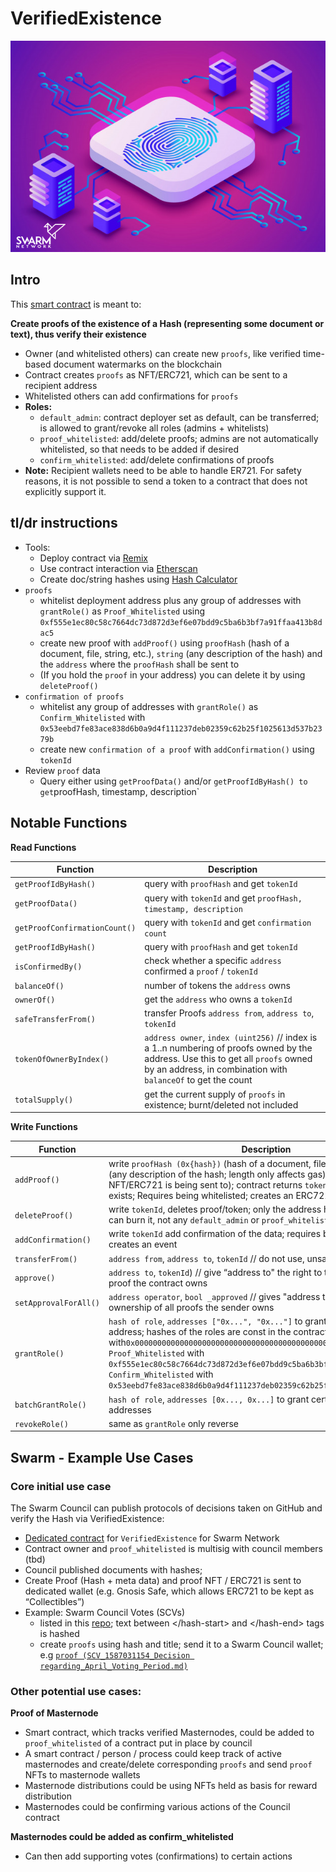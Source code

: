 # VerifiedExistence

![](<../.gitbook/assets/VerifiedExistence bg2.png>)

## Intro

This [smart contract](https://github.com/swarmfund/swarm-open-tools/tree/master/VerifiedExistence) is meant to:

**Create proofs of the existence of a Hash (representing some document or text), thus verify their existence**

* Owner (and whitelisted others) can create new `proofs`, like verified time-based document watermarks on the blockchain
* Contract creates `proofs` as NFT/ERC721, which can be sent to a recipient address
* Whitelisted others can add confirmations for `proofs`
* **Roles:**
  * `default_admin`: contract deployer set as default, can be transferred; is allowed to grant/revoke all roles (admins + whitelists)
  * `proof_whitelisted`: add/delete proofs; admins are not automatically whitelisted, so that needs to be added if desired
  * `confirm_whitelisted`: add/delete confirmations of proofs
* **Note:** Recipient wallets need to be able to handle ER721. For safety reasons, it is not possible to send a token to a contract that does not explicitly support it.

## tl/dr instructions

* Tools:
  * Deploy contract via [Remix](https://remix.ethereum.org)
  * Use contract interaction via [Etherscan](https://etherscan.io)
  * Create doc/string hashes using [Hash Calculator](https://www.pelock.com/products/hash-calculator)
* `proofs`
  * whitelist deployment address plus any group of addresses with `grantRole()` as `Proof_Whitelisted` using `0xf555e1ec80c58c7664dc73d872d3ef6e07bdd9c5ba6b3bf7a91ffaa413b8dac5`
  * create new proof with `addProof()` using `proofHash` (hash of a document, file, string, etc.), `string` (any description of the hash) and the `address` where the `proofHash` shall be sent to
  * (If you hold the `proof` in your address) you can delete it by using `deleteProof()`&#x20;
* `confirmation of proofs`
  * whitelist any group of addresses with `grantRole()` as `Confirm_Whitelisted` with `0x53eebd7fe83ace838d6b0a9d4f111237deb02359c62b25f1025613d537b2379b`
  * create new `confirmation of a proof` with `addConfirmation()` using `tokenId`
* Review `proof` data
  * Query either using `getProofData()` and/or `getProofIdByHash() to get`proofHash, timestamp, description\`

## Notable Functions

**Read Functions**

| Function                      | Description                                                                                                                                                                                        |
| ----------------------------- | -------------------------------------------------------------------------------------------------------------------------------------------------------------------------------------------------- |
| `getProofIdByHash()`          | query with `proofHash` and get `tokenId`                                                                                                                                                           |
| `getProofData()`              | query with `tokenId` and get `proofHash, timestamp, description`                                                                                                                                   |
| `getProofConfirmationCount()` | query with `tokenId` and get `confirmation count`                                                                                                                                                  |
| `getProofIdByHash()`          | query with `proofHash` and get `tokenId`                                                                                                                                                           |
| `isConfirmedBy()`             | check whether a specific `address` confirmed a `proof` / `tokenId`                                                                                                                                 |
| `balanceOf()`                 | number of tokens the `address` owns                                                                                                                                                                |
| `ownerOf()`                   | get the `address` who owns a `tokenId`                                                                                                                                                             |
| `safeTransferFrom()`          | transfer Proofs `address from`, `address to`, `tokenId`                                                                                                                                            |
| `tokenOfOwnerByIndex()`       | `address owner`, `index (uint256)` // index is a 1..n numbering of proofs owned by the address. Use this to get all `proofs` owned by an address, in combination with `balanceOf` to get the count |
| `totalSupply()`               | get the current supply of `proofs` in existence; burnt/deleted not included                                                                                                                        |

**Write Functions**

| Function              | Description                                                                                                                                                                                                                                                                                                                                                                                                                           |
| --------------------- | ------------------------------------------------------------------------------------------------------------------------------------------------------------------------------------------------------------------------------------------------------------------------------------------------------------------------------------------------------------------------------------------------------------------------------------- |
| `addProof()`          | write `proofHash (0x{hash})` (hash of a document, file, string, etc.), `string` (any description of the hash; length only affects gas), `address` (where the NFT/ERC721 is being sent to); contract returns `tokenId`; Fails if hash already exists; Requires being whitelisted; creates an ERC721 and a custom event                                                                                                                 |
| `deleteProof()`       | write `tokenId`, deletes proof/token; only the address holding a proof token can burn it, not any `default_admin` or `proof_whitelisted`                                                                                                                                                                                                                                                                                              |
| `addConfirmation()`   | write `tokenId` add confirmation of the data; requires being whitelisted; creates an event                                                                                                                                                                                                                                                                                                                                            |
| `transferFrom()`      | `address from`, `address to`, `tokenId` // do not use, unsafe                                                                                                                                                                                                                                                                                                                                                                         |
| `approve()`           | `address to`, `tokenId`) // give “address to" the right to transfer ownership of a proof the contract owns                                                                                                                                                                                                                                                                                                                            |
| `setApprovalForAll()` | `address operator`, `bool _approved` // gives "address to" the right to transfer ownership of all proofs the sender owns                                                                                                                                                                                                                                                                                                              |
| `grantRole()`         | `hash of role`, `addresses ["0x...", "0x..."]` to grant certain role to certain address; hashes of the roles are const in the contract: `Default_Admin_Role` with`0x0000000000000000000000000000000000000000000000000000000000000000`, `Proof_Whitelisted` with `0xf555e1ec80c58c7664dc73d872d3ef6e07bdd9c5ba6b3bf7a91ffaa413b8dac5`, `Confirm_Whitelisted` with `0x53eebd7fe83ace838d6b0a9d4f111237deb02359c62b25f1025613d537b2379b` |
| `batchGrantRole()`    | `hash of role`, `addresses [0x..., 0x...]` to grant certain role to multiple addresses                                                                                                                                                                                                                                                                                                                                                |
| `revokeRole()`        | same as `grantRole` only reverse                                                                                                                                                                                                                                                                                                                                                                                                      |

## Swarm - Example Use Cases

### Core initial use case

The Swarm Council can publish protocols of decisions taken on GitHub and verify the Hash via VerifiedExistence:

* [Dedicated contract](https://etherscan.io/address/0xdc95ed11e88d44f4e6ece3c959034646e7917b15#code) for `VerifiedExistence` for Swarm Network
* Contract owner and `proof_whitelisted` is multisig with council members (tbd)
* Council published documents with hashes;
* Create Proof (Hash + meta data) and proof NFT / ERC721 is sent to dedicated wallet (e.g. Gnosis Safe, which allows ERC721 to be kept as “Collectibles”)
* Example: Swarm Council Votes (SCVs)
  * listed in this [repo](https://github.com/swarmfund/swarm-network-governance/tree/master/SCVs); text between \</hash-start> and  \</hash-end> tags is hashed
  * create `proofs` using hash and title; send it to a Swarm Council wallet; e.g [`proof (SCV_1587031154_Decision regarding_April_Voting_Period.md)`](https://etherscan.io/tx/0xf9363a3dc08a1927cdbe5e90c83c96bfd80012296bdad6821193a15a4f08460e)&#x20;

### Other potential use cases:

**Proof of Masternode**

* Smart contract, which tracks verified Masternodes, could be added to `proof_whitelisted` of a contract put in place by council
* A smart contract / person / process could keep track of active masternodes and create/delete corresponding `proofs` and send `proof` NFTs to masternode wallets
* Masternode distributions could be using NFTs held as basis for reward distribution
* Masternodes could be confirming various actions of the Council contract

**Masternodes could be added as confirm\_whitelisted**

* Can then add supporting votes (confirmations) to certain actions
